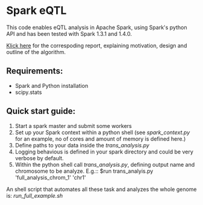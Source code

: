 # Spark eQTL 

This code enables eQTL analysis in Apache Spark, using Spark's python API
and has been tested with Spark 1.3.1 and 1.4.0.

[Klick here](http://tammor.github.io/content/report.pdf) for the correspoding report, explaining motivation, design and outline of the algorithm.

## Requirements:

- Spark and Python installation
- scipy.stats


## Quick start guide:

1. Start a spark master and submit some workers
2. Set up your Spark context within a python shell (see *spark\_context.py* for an example, no of cores and amount of memory is defined here.)
3. Define paths to your data inside the *trans\_analysis.py*
4. Logging behavious is defined in your spark directory and could be very verbose by default.
5. Within the python shell call *trans\_analysis.py*, defining output name and chromosome to be analyze. E.g.::
   $run trans\_analyis.py 'full\_analysis_chrom\_1' 'chr1'


An shell script that automates all these task and analyzes the whole genome is: *run_full_example.sh*